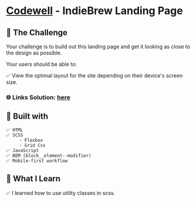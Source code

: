# [Codewell](https://www.codewell.cc/) - IndieBrew Landing Page


##  💠 The Challenge

   Your challenge is to build out this landing page and get it looking as close to the design as possible.

   Your users should be able to:

   ✅ View the optimal layout for the site depending on their device's screen size.
   
### 🌐 Links  Solution: [here](https://snippet-lp.vercel.app/)
   


## 💠 Built with

    ✅ HTML
    ✅ SCSS
         - Flexbox
         - Grid Css
    ✅ JavaScript
    ✅ BEM (block__element--modifier)
    ✅ Mobile-first workflow
 


## 💠 What I Learn

 ✅ I learned how to use utility classes in scss.


    

